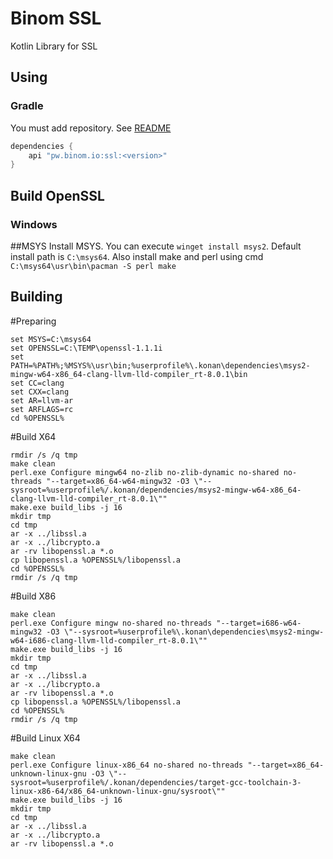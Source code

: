 # Binom SSL
Kotlin Library for SSL

## Using
### Gradle
You must add repository. See [README](../README.md)
```groovy
dependencies {
    api "pw.binom.io:ssl:<version>"
}
```


## Build OpenSSL
### Windows
##MSYS
Install MSYS. You can execute `winget install msys2`.
Default install path is `C:\msys64`.
Also install make and perl using cmd `C:\msys64\usr\bin\pacman -S perl make`

## Building
#Preparing
```
set MSYS=C:\msys64
set OPENSSL=C:\TEMP\openssl-1.1.1i
set PATH=%PATH%;%MSYS%\usr\bin;%userprofile%\.konan\dependencies\msys2-mingw-w64-x86_64-clang-llvm-lld-compiler_rt-8.0.1\bin
set CC=clang
set CXX=clang
set AR=llvm-ar
set ARFLAGS=rc
cd %OPENSSL%
```

#Build X64
```
rmdir /s /q tmp
make clean
perl.exe Configure mingw64 no-zlib no-zlib-dynamic no-shared no-threads "--target=x86_64-w64-mingw32 -O3 \"--sysroot=%userprofile%/.konan/dependencies/msys2-mingw-w64-x86_64-clang-llvm-lld-compiler_rt-8.0.1\""
make.exe build_libs -j 16
mkdir tmp
cd tmp
ar -x ../libssl.a
ar -x ../libcrypto.a
ar -rv libopenssl.a *.o
cp libopenssl.a %OPENSSL%/libopenssl.a
cd %OPENSSL%
rmdir /s /q tmp
```
#Build X86
```
make clean
perl.exe Configure mingw no-shared no-threads "--target=i686-w64-mingw32 -O3 \"--sysroot=%userprofile%\.konan\dependencies\msys2-mingw-w64-i686-clang-llvm-lld-compiler_rt-8.0.1\""
make.exe build_libs -j 16
mkdir tmp
cd tmp
ar -x ../libssl.a
ar -x ../libcrypto.a
ar -rv libopenssl.a *.o
cp libopenssl.a %OPENSSL%/libopenssl.a
cd %OPENSSL%
rmdir /s /q tmp
```

#Build Linux X64
```
make clean
perl.exe Configure linux-x86_64 no-shared no-threads "--target=x86_64-unknown-linux-gnu -O3 \"--sysroot=%userprofile%/.konan/dependencies/target-gcc-toolchain-3-linux-x86-64/x86_64-unknown-linux-gnu/sysroot\""
make.exe build_libs -j 16
mkdir tmp
cd tmp
ar -x ../libssl.a
ar -x ../libcrypto.a
ar -rv libopenssl.a *.o
```